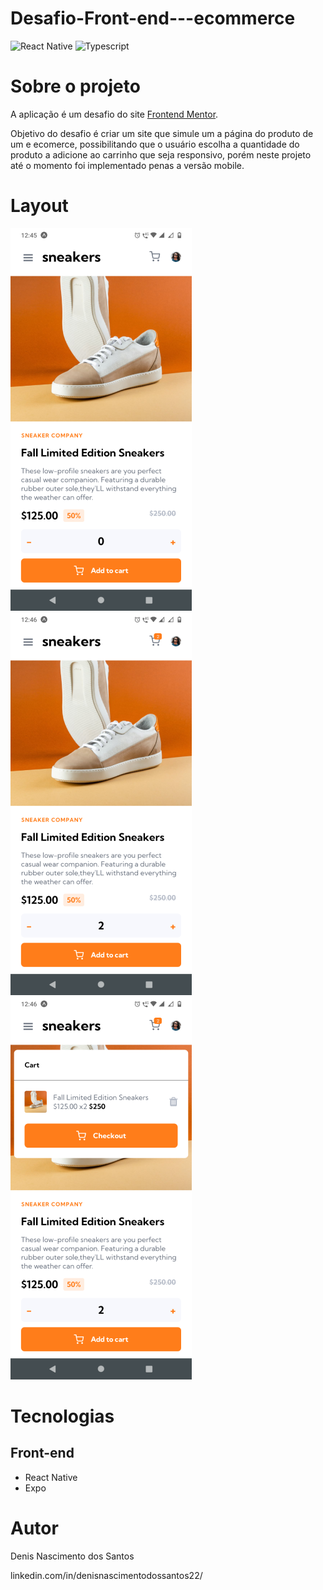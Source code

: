 # Desafio-Front-end---ecommerce
![React Native](https://img.shields.io/badge/React_Native-20232A?style=for-the-badge&logo=react&logoColor=61DAFB)
![Typescript](https://img.shields.io/badge/TypeScript-007ACC?style=for-the-badge&logo=typescript&logoColor=white)

# Sobre o projeto

A aplicação é um desafio do site [Frontend Mentor](https://www.frontendmentor.io/).

Objetivo do desafio é criar um site que simule um a página do produto de um e ecomerce, possibilitando que o usuário escolha
a quantidade do produto a adicione ao carrinho que seja responsivo, porém neste projeto até o momento foi implementado penas a versão mobile.


# Layout

![Mobile](https://github.com/DenisNascimento04/Fotos/blob/main/Screenshot_20230208-124548.png)
![Mobile](https://github.com/DenisNascimento04/Fotos/blob/main/Screenshot_20230208-124604.png)
![Mobile](https://github.com/DenisNascimento04/Fotos/blob/main/Screenshot_20230208-124611.png)

# Tecnologias
## Front-end
- React Native
- Expo

# Autor

Denis Nascimento dos Santos

linkedin.com/in/denisnascimentodossantos22/
